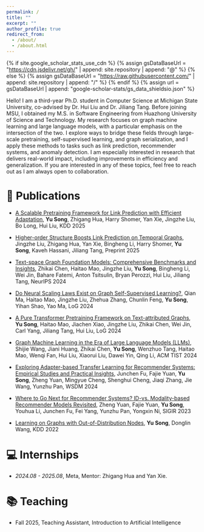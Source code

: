 ```yaml
---
permalink: /
title: ""
excerpt: ""
author_profile: true
redirect_from: 
  - /about/
  - /about.html
---
```


{% if site.google_scholar_stats_use_cdn %}
{% assign gsDataBaseUrl = "https://cdn.jsdelivr.net/gh/" | append: site.repository | append: "@" %}
{% else %}
{% assign gsDataBaseUrl = "https://raw.githubusercontent.com/" | append: site.repository | append: "/" %}
{% endif %}
{% assign url = gsDataBaseUrl | append: "google-scholar-stats/gs_data_shieldsio.json" %}

<span class='anchor' id='about-me'></span>

Hello! I am a third-year Ph.D. student in Computer Science at Michigan State University, co-advised by Dr. Hui Liu and Dr. Jiliang Tang. Before joining MSU, I obtained my M.S. in Software Engineering from Huazhong University of Science and Technology.
My research focuses on graph machine learning and large language models, with a particular emphasis on the intersection of the two. I explore ways to bridge these fields through large-scale pretraining, self-supervised learning, and graph serialization, and I apply these methods to tasks such as link prediction, recommender systems, and anomaly detection. I am especially interested in research that delivers real-world impact, including improvements in efficiency and generalization.
If you are interested in any of these topics, feel free to reach out as I am always open to collaboration.



# 📝 Publications 

- [A Scalable Pretraining Framework for Link Prediction with Efficient Adaptation](https://arxiv.org/abs/2508.04645), **Yu Song**, Zhigang Hua, Harry Shomer, Yan Xie, Jingzhe Liu, Bo Long, Hui Liu, KDD 2025

- [Higher-order Structure Boosts Link Prediction on Temporal Graphs](https://arxiv.org/abs/2505.15746), Jingzhe Liu, Zhigang Hua, Yan Xie, Bingheng Li, Harry Shomer, **Yu Song**, Kaveh Hassani, Jiliang Tang, Preprint 2025

- [Text-space Graph Foundation Models: Comprehensive Benchmarks and Insights](https://neurips.cc/virtual/2024/poster/96552), Zhikai Chen, Haitao Mao, Jingzhe Liu, **Yu Song**, Bingheng Li, Wei Jin, Bahare Fatemi, Anton Tsitsulin, Bryan Perozzi, Hui Liu, Jiliang Tang, NeurIPS 2024

- [Do Neural Scaling Laws Exist on Graph Self-Supervised Learning?](https://arxiv.org/abs/2408.11243), Qian Ma, Haitao Mao, Jingzhe Liu, Zhehua Zhang, Chunlin Feng, **Yu Song**, Yihan Shao, Yao Ma, LoG 2024

- [A Pure Transformer Pretraining Framework on Text-attributed Graphs](https://arxiv.org/abs/2406.13873), **Yu Song**, Haitao Mao, Jiachen Xiao, Jingzhe Liu, Zhikai Chen, Wei Jin, Carl Yang, Jiliang Tang, Hui Liu, LoG 2024

- [Graph Machine Learning in the Era of Large Language Models (LLMs)](https://dl.acm.org/doi/abs/10.1145/3683690), Shijie Wang, Jiani Huang, Zhikai Chen, **Yu Song**, Wenzhuo Tang, Haitao Mao, Wenqi Fan, Hui Liu, Xiaorui Liu, Dawei Yin, Qing Li, ACM TIST 2024

- [Exploring Adapter-based Transfer Learning for Recommender Systems: Empirical Studies and Practical Insights](https://dl.acm.org/doi/10.1145/3616855.3635810), Junchen Fu, Fajie Yuan, **Yu Song**, Zheng Yuan, Mingyue Cheng, Shenghui Cheng, Jiaqi Zhang, Jie Wang, Yunzhu Pan, WSDM 2024

- [Where to Go Next for Recommender Systems? ID-vs. Modality-based Recommender Models Revisited](https://dl.acm.org/doi/10.1145/3539618.3591906), Zheng Yuan, Fajie Yuan, **Yu Song**, Youhua Li, Junchen Fu, Fei Yang, Yunzhu Pan, Yongxin Ni, SIGIR 2023

- [Learning on Graphs with Out-of-Distribution Nodes](https://dl.acm.org/doi/10.1145/3534678.3539457), **Yu Song**, Donglin Wang, KDD 2022



# 💻 Internships
- *2024.08 - 2025.08*, Meta, Mentor: Zhigang Hua and Yan Xie.


# 📚 Teaching
- Fall 2025, Teaching Assistant, Introduction to Artificial Intelligence
